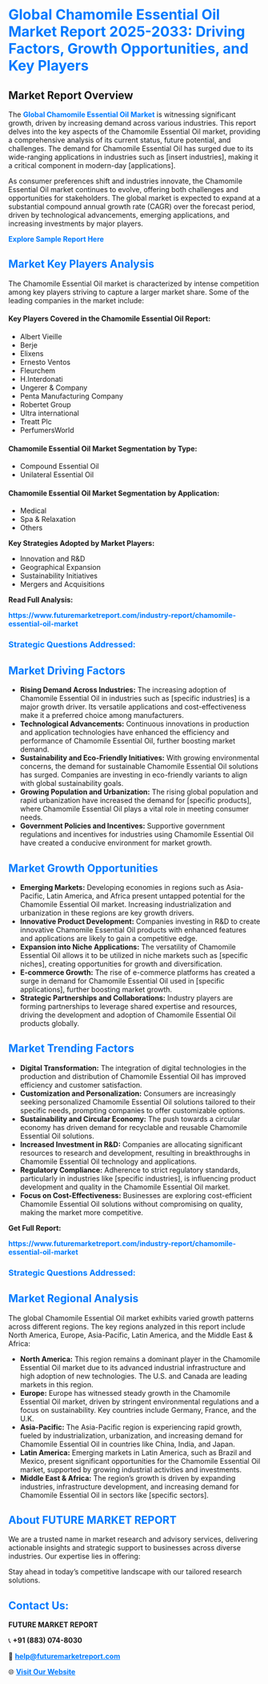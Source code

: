 <h1 style="color: #007BFF;">Global Chamomile Essential Oil Market Report 2025-2033: Driving Factors, Growth Opportunities, and Key Players</h1>

<section id="overview">
<h2>Market Report Overview</h2>
<p>The <a href="https://www.futuremarketreport.com/industry-report/chamomile-essential-oil-market" style="color: #007BFF; text-decoration: none;"><strong>Global Chamomile Essential Oil Market</strong></a> is witnessing significant growth, driven by increasing demand across various industries. This report delves into the key aspects of the Chamomile Essential Oil market, providing a comprehensive analysis of its current status, future potential, and challenges. The demand for Chamomile Essential Oil has surged due to its wide-ranging applications in industries such as [insert industries], making it a critical component in modern-day [applications].</p>
<p>As consumer preferences shift and industries innovate, the Chamomile Essential Oil market continues to evolve, offering both challenges and opportunities for stakeholders. The global market is expected to expand at a substantial compound annual growth rate (CAGR) over the forecast period, driven by technological advancements, emerging applications, and increasing investments by major players.</p>
</section>

<section id="overview">
<p><a href="https://www.futuremarketreport.com/request-sample/reportId=36788" style="color: #007BFF; text-decoration: none;"><strong>Explore Sample Report Here</strong></a></p>
</section>

<section id="key-players">
<h2 style="color: #007BFF;">Market Key Players Analysis</h2>
<p>The Chamomile Essential Oil market is characterized by intense competition among key players striving to capture a larger market share. Some of the leading companies in the market include:</p>
<h4>Key Players Covered in the Chamomile Essential Oil Report:</h4>
<ul><li>Albert Vieille</li><li>Berje</li><li>Elixens</li><li>Ernesto Ventos</li><li>Fleurchem</li><li>H.Interdonati</li><li>Ungerer &amp; Company</li><li>Penta Manufacturing Company</li><li>Robertet Group</li><li>Ultra international</li><li>Treatt Plc</li><li>PerfumersWorld</li></ul>
<h4>Chamomile Essential Oil Market Segmentation by Type:</h4>
<ul><li>Compound Essential Oil</li><li>Unilateral Essential Oil</li></ul>

<h4>Chamomile Essential Oil Market Segmentation by Application:</h4>
<ul><li>Medical</li><li>Spa &amp; Relaxation</li><li>Others</li></ul>
<p><strong>Key Strategies Adopted by Market Players:</strong></p>
<ul>
<li>Innovation and R&D</li>
<li>Geographical Expansion</li>
<li>Sustainability Initiatives</li>
<li>Mergers and Acquisitions</li>
</ul>
</section>

<section>
<p><strong>Read Full Analysis: </strong></p><a href="https://www.futuremarketreport.com/industry-report/chamomile-essential-oil-market" style="color: #007BFF; text-decoration: none;"><strong>https://www.futuremarketreport.com/industry-report/chamomile-essential-oil-market</strong></a>
<h3 style="color: #007BFF;">Strategic Questions Addressed:</h3>
</section>

<section id="driving-factors">
<h2 style="color: #007BFF;">Market Driving Factors</h2>
<ul>
<li><strong>Rising Demand Across Industries:</strong> The increasing adoption of Chamomile Essential Oil in industries such as [specific industries] is a major growth driver. Its versatile applications and cost-effectiveness make it a preferred choice among manufacturers.</li>
<li><strong>Technological Advancements:</strong> Continuous innovations in production and application technologies have enhanced the efficiency and performance of Chamomile Essential Oil, further boosting market demand.</li>
<li><strong>Sustainability and Eco-Friendly Initiatives:</strong> With growing environmental concerns, the demand for sustainable Chamomile Essential Oil solutions has surged. Companies are investing in eco-friendly variants to align with global sustainability goals.</li>
<li><strong>Growing Population and Urbanization:</strong> The rising global population and rapid urbanization have increased the demand for [specific products], where Chamomile Essential Oil plays a vital role in meeting consumer needs.</li>
<li><strong>Government Policies and Incentives:</strong> Supportive government regulations and incentives for industries using Chamomile Essential Oil have created a conducive environment for market growth.</li>
</ul>
</section>

<section id="growth-opportunities">
<h2 style="color: #007BFF;">Market Growth Opportunities</h2>
<ul>
<li><strong>Emerging Markets:</strong> Developing economies in regions such as Asia-Pacific, Latin America, and Africa present untapped potential for the Chamomile Essential Oil market. Increasing industrialization and urbanization in these regions are key growth drivers.</li>
<li><strong>Innovative Product Development:</strong> Companies investing in R&D to create innovative Chamomile Essential Oil products with enhanced features and applications are likely to gain a competitive edge.</li>
<li><strong>Expansion into Niche Applications:</strong> The versatility of Chamomile Essential Oil allows it to be utilized in niche markets such as [specific niches], creating opportunities for growth and diversification.</li>
<li><strong>E-commerce Growth:</strong> The rise of e-commerce platforms has created a surge in demand for Chamomile Essential Oil used in [specific applications], further boosting market growth.</li>
<li><strong>Strategic Partnerships and Collaborations:</strong> Industry players are forming partnerships to leverage shared expertise and resources, driving the development and adoption of Chamomile Essential Oil products globally.</li>
</ul>
</section>

<section id="trending-factors">
<h2 style="color: #007BFF;">Market Trending Factors</h2>
<ul>
<li><strong>Digital Transformation:</strong> The integration of digital technologies in the production and distribution of Chamomile Essential Oil has improved efficiency and customer satisfaction.</li>
<li><strong>Customization and Personalization:</strong> Consumers are increasingly seeking personalized Chamomile Essential Oil solutions tailored to their specific needs, prompting companies to offer customizable options.</li>
<li><strong>Sustainability and Circular Economy:</strong> The push towards a circular economy has driven demand for recyclable and reusable Chamomile Essential Oil solutions.</li>
<li><strong>Increased Investment in R&D:</strong> Companies are allocating significant resources to research and development, resulting in breakthroughs in Chamomile Essential Oil technology and applications.</li>
<li><strong>Regulatory Compliance:</strong> Adherence to strict regulatory standards, particularly in industries like [specific industries], is influencing product development and quality in the Chamomile Essential Oil market.</li>
<li><strong>Focus on Cost-Effectiveness:</strong> Businesses are exploring cost-efficient Chamomile Essential Oil solutions without compromising on quality, making the market more competitive.</li>
</ul>
</section>

<section>
<p><strong>Get Full Report: </strong></p><a href="https://www.futuremarketreport.com/industry-report/chamomile-essential-oil-market" style="color: #007BFF; text-decoration: none;"><strong>https://www.futuremarketreport.com/industry-report/chamomile-essential-oil-market</strong></a>
<h3 style="color: #007BFF;">Strategic Questions Addressed:</h3>
</section>


<section id="regional-analysis">
<h2 style="color: #007BFF;">Market Regional Analysis</h2>
<p>The global Chamomile Essential Oil market exhibits varied growth patterns across different regions. The key regions analyzed in this report include North America, Europe, Asia-Pacific, Latin America, and the Middle East & Africa:</p>
<ul>
<li><strong>North America:</strong> This region remains a dominant player in the Chamomile Essential Oil market due to its advanced industrial infrastructure and high adoption of new technologies. The U.S. and Canada are leading markets in this region.</li>
<li><strong>Europe:</strong> Europe has witnessed steady growth in the Chamomile Essential Oil market, driven by stringent environmental regulations and a focus on sustainability. Key countries include Germany, France, and the U.K.</li>
<li><strong>Asia-Pacific:</strong> The Asia-Pacific region is experiencing rapid growth, fueled by industrialization, urbanization, and increasing demand for Chamomile Essential Oil in countries like China, India, and Japan.</li>
<li><strong>Latin America:</strong> Emerging markets in Latin America, such as Brazil and Mexico, present significant opportunities for the Chamomile Essential Oil market, supported by growing industrial activities and investments.</li>
<li><strong>Middle East & Africa:</strong> The region’s growth is driven by expanding industries, infrastructure development, and increasing demand for Chamomile Essential Oil in sectors like [specific sectors].</li>
</ul>
</section>

<footer>
<h2 style="color: #007BFF;">About FUTURE MARKET REPORT</h2>
<p>We are a trusted name in market research and advisory services, delivering actionable insights and strategic support to businesses across diverse industries. Our expertise lies in offering:</p>

<p>Stay ahead in today’s competitive landscape with our tailored research solutions.</p>

<h2 style="color: #007BFF;">Contact Us:</h2>
<p><strong>FUTURE MARKET REPORT</strong></p>
<p>📞 <strong>+91 (883) 074-8030</strong></p>
<p>📧 <strong><a href="mailto:help@futuremarketreport.com" style="color: #007BFF;">help@futuremarketreport.com</a></strong></p>
<p>🌐 <strong><a href="https://www.futuremarketreport.com/" style="color: #007BFF;">Visit Our Website</a></strong></p>
</footer>